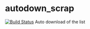 # autodown_scrap
[![Build Status](https://travis-ci.com/MGMAdvance/autodown_scrap.svg?branch=master)](https://travis-ci.com/MGMAdvance/autodown_scrap)
Auto download of the list
